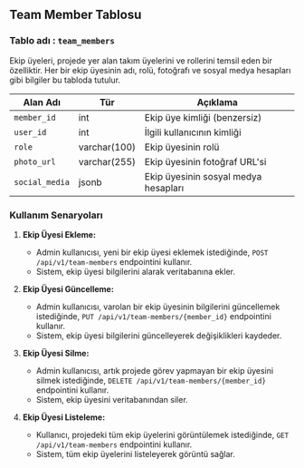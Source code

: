 
## Team Member Tablosu
### Tablo adı : `team_members  `


Ekip üyeleri, projede yer alan takım üyelerini ve rollerini temsil eden bir özelliktir. Her bir ekip üyesinin adı, rolü, fotoğrafı ve sosyal medya hesapları gibi bilgiler bu tabloda tutulur.


| Alan Adı        | Tür          | Açıklama                                        |
|-----------------|--------------|-------------------------------------------------|
| `member_id`     | int          | Ekip üye kimliği (benzersiz)                   |
| `user_id`       | int          | İlgili kullanıcının kimliği                    |
| `role`          | varchar(100) | Ekip üyesinin rolü                              |
| `photo_url`     | varchar(255) | Ekip üyesinin fotoğraf URL'si                  |
| `social_media`  | jsonb        | Ekip üyesinin sosyal medya hesapları           |

### Kullanım Senaryoları

1. **Ekip Üyesi Ekleme:**
   - Admin kullanıcısı, yeni bir ekip üyesi eklemek istediğinde, `POST /api/v1/team-members` endpointini kullanır.
   - Sistem, ekip üyesi bilgilerini alarak veritabanına ekler.

2. **Ekip Üyesi Güncelleme:**
   - Admin kullanıcısı, varolan bir ekip üyesinin bilgilerini güncellemek istediğinde, `PUT /api/v1/team-members/{member_id}` endpointini kullanır.
   - Sistem, ekip üyesi bilgilerini güncelleyerek değişiklikleri kaydeder.

3. **Ekip Üyesi Silme:**
   - Admin kullanıcısı, artık projede görev yapmayan bir ekip üyesini silmek istediğinde, `DELETE /api/v1/team-members/{member_id}` endpointini kullanır.
   - Sistem, ekip üyesini veritabanından siler.

4. **Ekip Üyesi Listeleme:**
   - Kullanıcı, projedeki tüm ekip üyelerini görüntülemek istediğinde, `GET /api/v1/team-members` endpointini kullanır.
   - Sistem, tüm ekip üyelerini listeleyerek görüntü sağlar.

